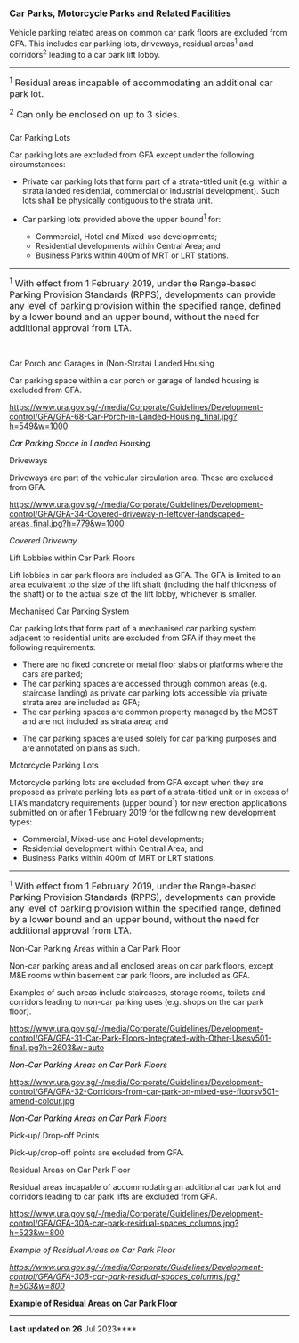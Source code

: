 ### Car Parks, Motorcycle Parks and Related Facilities

Vehicle parking related areas on common car park floors are excluded
from GFA. This includes car parking lots, driveways, residual
areas<sup>1</sup> and corridors<sup>2</sup> leading to a car park lift
lobby.

  

------------------------------------------------------------------------

<span style="font-size: 16px;"><a
href="file:///C:/Users/uraykaze/Downloads/GFA%20Handbook%20(31%20March%202020)%20(5).docx#_ftnref1"
id="_ftn1"><sup></sup></a><sup>1</sup> Residual areas incapable of
accommodating an additional car park lot.</span>

<span style="font-size: 16px;"><a
href="file:///C:/Users/uraykaze/Downloads/GFA%20Handbook%20(31%20March%202020)%20(5).docx#_ftnref2"
id="_ftn2"></a><sup>2</sup> Can only be enclosed on up to 3 sides.
</span>

### 

<a href="#CarParkingLots" class="collapsible collapsed"
data-toggle="collapse"></a>

Car Parking Lots

Car parking lots are excluded from GFA except under the following
circumstances:

-   Private car parking lots that form part of a strata-titled unit
    (e.g. within a strata landed residential, commercial or industrial
    development). Such lots shall be physically contiguous to the strata
    unit.
-   Car parking lots provided above the upper bound<sup>1</sup> for:  
      
    -   Commercial, Hotel and Mixed-use developments;
    -   Residential developments within Central Area; and
    -   Business Parks within 400m of MRT or LRT stations.

  

------------------------------------------------------------------------

<span style="font-size: 16px;"><sup>1</sup> With effect from 1 February
2019, under the Range-based Parking Provision Standards (RPPS),
developments can provide any level of parking provision within the
specified range, defined by a lower bound and an upper bound, without
the need for additional approval from LTA.</span>

 

<a href="#CarPorchandGaragesinLandedHousing"
class="collapsible collapsed" data-toggle="collapse"></a>

Car Porch and Garages in (Non-Strata) Landed Housing

Car parking space within a car porch or garage of landed housing is
excluded from GFA.

<https://www.ura.gov.sg/-/media/Corporate/Guidelines/Development-control/GFA/GFA-68-Car-Porch-in-Landed-Housing_final.jpg?h=549&w=1000> 

*<span style="color: #000000;">Car Parking Space in Landed
Housing</span>*

<a href="#Driveways" class="collapsible collapsed"
data-toggle="collapse"></a>

Driveways

Driveways are part of the vehicular circulation area. These are excluded
from GFA.

<https://www.ura.gov.sg/-/media/Corporate/Guidelines/Development-control/GFA/GFA-34-Covered-driveway-n-leftover-landscaped-areas_final.jpg?h=779&w=1000>

*Covered Driveway*

<a href="#LiftLobbieswithinCarParkFloors" class="collapsible collapsed"
data-toggle="collapse"></a>

Lift Lobbies within Car Park Floors

Lift lobbies in car park floors are included as GFA. The GFA is limited
to an area equivalent to the size of the lift shaft (including the half
thickness of the shaft) or to the actual size of the lift lobby,
whichever is smaller.

<a href="#MechanisedCarParkingSystem" class="collapsible collapsed"
data-toggle="collapse"></a>

Mechanised Car Parking System

Car parking lots that form part of a mechanised car parking system
adjacent to residential units are excluded from GFA if they meet the
following requirements:

-   There are no fixed concrete or metal floor slabs or platforms where
    the cars are parked;
-   The car parking spaces are accessed through common areas (e.g.
    staircase landing) as private car parking lots accessible via
    private strata area are included as GFA;
-   The car parking spaces are common property managed by the MCST and
    are not included as strata area; and

<!-- -->

-   The car parking spaces are used solely for car parking purposes and
    are annotated on plans as such.

<a href="#MotorcycleParkingLots" class="collapsible collapsed"
data-toggle="collapse"></a>

Motorcycle Parking Lots

Motorcycle parking lots are excluded from GFA except when they are
proposed as private parking lots as part of a strata-titled unit or in
excess of LTA’s mandatory requirements (upper bound<sup>1</sup>) for new
erection applications submitted on or after 1 February 2019 for the
following new development types:

-   Commercial, Mixed-use and Hotel developments;
-   Residential development within Central Area; and
-   Business Parks within 400m of MRT or LRT stations.

  

------------------------------------------------------------------------

<span style="font-size: 16px;"><sup>1</sup> With effect from 1 February
2019, under the Range-based Parking Provision Standards (RPPS),
developments can provide any level of parking provision within the
specified range, defined by a lower bound and an upper bound, without
the need for additional approval from LTA.</span>

<a href="#Non-CarParkingAreaswithinaCarParkFloor"
class="collapsible collapsed" data-toggle="collapse"></a>

Non-Car Parking Areas within a Car Park Floor

Non-car parking areas and all enclosed areas on car park floors, except
M&E rooms within basement car park floors, are included as GFA.

Examples of such areas include staircases, storage rooms, toilets and
corridors leading to non-car parking uses (e.g. shops on the car park
floor). 

<https://www.ura.gov.sg/-/media/Corporate/Guidelines/Development-control/GFA/GFA-31-Car-Park-Floors-Integrated-with-Other-Usesv501-final.jpg?h=2603&w=auto> 

<span style="color: #000000;">*Non-Car Parking Areas on Car Park
Floors*</span>

<https://www.ura.gov.sg/-/media/Corporate/Guidelines/Development-control/GFA/GFA-32-Corridors-from-car-park-on-mixed-use-floorsv501-amend-colour.jpg> 

<span style="color: #000000;">*Non-Car Parking Areas on Car Park
Floors*</span>

<a href="#Pick-upDrop-offPoints" class="collapsible collapsed"
data-toggle="collapse"></a>

Pick-up/ Drop-off Points

Pick-up/drop-off points are excluded from GFA.

<a href="#ResidualAreasonCarParkFloor" class="collapsible collapsed"
data-toggle="collapse"></a>

Residual Areas on Car Park Floor

Residual areas incapable of accommodating an additional car park lot and
corridors leading to car park lifts are excluded from GFA.

<https://www.ura.gov.sg/-/media/Corporate/Guidelines/Development-control/GFA/GFA-30A-car-park-residual-spaces_columns.jpg?h=523&w=800>

*Example of Residual Areas on Car Park Floor*

*<https://www.ura.gov.sg/-/media/Corporate/Guidelines/Development-control/GFA/GFA-30B-car-park-residual-spaces_columns.jpg?h=503&w=800>*

**Example of Residual Areas on Car Park Floor**

------------------------------------------------------------------------

**Last updated on 26** Jul 2023****
